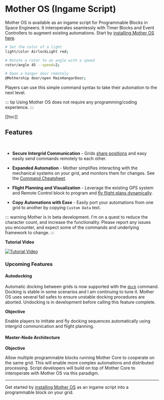 <script setup lang="ts">
// import NavbarLink from '/.vuepress/components/NavbarLink.vue';
// import FeatureCard from '/.vuepress/components/FeatureCard.vue';
// import CardGroup from '/.vuepress/components/CardGroup.vue';

import { useClientData } from 'vuepress/client'
import { usePageData } from 'vuepress/client'


// const {
//   pageData,
// //   pageFrontmatter,
// //   pageHead,
// //   pageHeadTitle,
// //   pageLang,
// //   routeLocale,
//   siteData,
// } = useClientData()

// const {siteData} = useSiteData()

</script>

<!-- {{ $site.dev }} -->
<!-- {{pageData}} -->
<!-- {{ __VUEPRESS_VERSION__ }} -->

# Mother OS (Ingame Script)

<!-- [< Home](../README.md) -->
<Badge type="info" text="&nbsp;Beta&nbsp;" vertical="middle" />
<Badge type="warning" text="&nbsp;v0.2.10&nbsp;" vertical="middle" />

<!-- <CardGroup>
    <FeatureCard
        icon="" 
        title="Secure Communication" 
        description="Grids <a href='Modules/Core/Almanac.html'>share positions</a> and easy easily send commands remotely to each other."
    ></FeatureCard>
</CardGroup> -->

Mother OS is available as an ingame script for Programmable Blocks in Space Engineers. It interoperates seamlessly with Timer Blocks and Event Controllers to augment existing automations. Start by [installing Mother OS here](./Installation.md).

```bash title="Terminal"
# Set the color of a light
light/color AirlockLight red;

# Rotate a rotor to an angle with a speed
rotor/angle 45 --speed=2;

# Open a hangar door remotely
@Mothership door/open MainHangarDoor; 
```

Players can use this simple command syntax to take their automation to the next level.

::: tip
Using Mother OS does not require any programming/coding experience.
:::



<!-- [Install Mother OS](Installation.md) and take your automations to the next level! -->

<!-- <div> -->
<!-- <a class="route-link auto-link vp-hero-action-button primary" :href="`${$site.base}IngameScript/Installation.html`" aria-label="Install Mother OS" style="text-decoration: none;">Install Mother OS</a> -->
<!-- </div> -->

[[toc]]


## Features
<br>

- **Secure Intergrid Communication** - Grids [share positions](Modules/Core/Almanac.md) and easy easily send commands remotely to each other.
  
- **Expanded Automation** - Mother simplifies interacting with the mechanical systems on your grid, and monitors them for changes. See the [Command Cheatsheet](CommandCheatsheet.md).
  
- **Flight Planning and Visualization** - Leverage the existing GPS system and Remote Control block to program and [fly flight plans dynamically](Modules/Extension/FlightPlanningModule.md#flight-planning).
  
- **Copy Automations with Ease** - Easily port your automations from one grid to another by copying `Custom Data` text.

::: warning
Mother is in beta development. I'm on a quest to reduce the character count, and increase the functionality. Please report any issues you encounter, and expect some of the commands and underlying framework to change.
:::
<br>

**Tutorial Video**

[![Tutorial Video](https://img.youtube.com/vi/CgA6k1xQfVE/0.jpg)](https://www.youtube.com/watch?v=CgA6k1xQfVE)


### Upcoming Features

#### Autodocking
<Badge type="info" text="&nbsp;Beta&nbsp;" vertical="middle" />

Automatic docking between grids is now supported with the [`dock`](./Modules/Extension/DockingModule.md#dock) command. Docking is stable in some scenarios and I am continuing to tune it.  Mother OS uses several fail safes to ensure unstable docking procedures are aborted. Undocking is in development before calling this feature complete.

**Objective** 

Enable players to intitate and fly docking sequences automatically using intergrid communication and flight planning.

#### Master-Node Architecture
<Badge type="warning" text="&nbsp;In development&nbsp;" vertical="middle" />

**Objective** 

Allow multiple programmable blocks running Mother Core to cooperate on the same grid. This will enable more complex automations and distributed processing. Script developers will build on top of Mother Core to interoperate with Mother OS via this paradigm.

---

Get started by [installing Mother OS](./Installation.md) as an ingame script into a programmable block on your grid.
